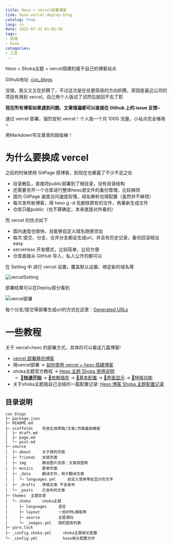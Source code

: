 ```yaml
---
title: Hexo + vercel部署博客
link: hexo-vercel-deploy-blog
catalog: true
lang: cn
date: 2022-07-31 01:02:56 
tags:
- 前端
- hexo
categories:
- 工具
---
```


Hexo + Shoka主题 + vercel搭建的属于自己的博客站点

Github地址: [cos_blogs](https://github.com/yusixian/cos_blogs)

没错，我又又又在折腾了，不过这次是在往更简易的方向折腾，原因是最近公司的项目有用到 vercel，自己用个人版试了试然后就回不去了耶

**现在所有博客如果遇到问题、文章错漏都可以直接在 Github 上的 issue 反馈~**

通过 vercel 部署，强烈安利 vercel！个人版一个月 100G 流量，小站点完全够用~

用Markdown写文章真的超级棒！

# 为什么要换成 vercel

之前的时候使用 GitPage 搭博客，到现在也暴露了不少不足之处

- 目录散乱，直接将public部署到了根目录，没有目录结构
- 还需要另开一个仓库进行整体hexo源文件的备份管理，比较麻烦
- 国内 GitPage 速度访问速度较慢，域名解析也得配置（虽然并不麻烦）
- 每次发布新博客，得 hexo g -d 先删除原有的文件，再重新生成文件
- 仓库只能public（也不算确定，本来就是对外看的）

而 vercel 的优点如下

- 国内速度也很快，且能够自定义域名随便添加
- 每次 提交、分支、合并分支都会生成url，并且有历史记录，备份回滚相当 easy
- serverless 开发模式，比较简单，比较方便
- 仓库直接从 GitHub 导入，私人公开的都可以

在 Setting 中 进行 vercel 设置，覆盖默认设置、绑定新的域名等

![vercelSetting](/img/post/vercel部署Hexo博客/vercelSetting.png)

部署结果可以在Deploy部分看到

![vercel部署](/img/post/vercel部署Hexo博客/vercel部署.png)

每个分支/提交等部署生成url的方式在这里：[Generated URLs](https://vercel.com/docs/concepts/deployments/generated-urls)

# 一些教程

关于 vercel+hexo 的部署方式，具体的可以看这几篇博客!

- [vercel 部署静态博客](https://juejin.cn/post/7063329711341961230)
- 用vercel部署 -> [如何使用 vercel + hexo 搭建博客](https://zhuanlan.zhihu.com/p/342790013)
- shoka主题官方教程 -> [Hexo 主题 Shoka 使用说明](https://shoka.lostyu.me/computer-science/note/theme-shoka-doc/)
  - [**🚀快速开始**](https://shoka.lostyu.me/computer-science/note/theme-shoka-doc/) -> [💌依赖插件](https://shoka.lostyu.me/computer-science/note/theme-shoka-doc/dependents/) -> [📌基本配置](https://shoka.lostyu.me/computer-science/note/theme-shoka-doc/config/) -> [🌈界面显示](https://shoka.lostyu.me/computer-science/note/theme-shoka-doc/display/) -> [🦄特殊功能](https://shoka.lostyu.me/computer-science/note/theme-shoka-doc/special/)
- 关于shoka主题我自己总结的一篇配置记录: [Hexo 博客 Shoka 主题配置记录](https://ysx.cosine.ren/hexo-shoka-config/)

## 目录说明

```
cos_blogs
├─ package.json
├─ README.md
├─ scaffolds    存放生成草稿/文章/页面基础模板
│  ├─ draft.md
│  ├─ page.md
│  └─ post.md
├─ source
│  ├─ about     关于我的页面
│  ├─ friends   友链页面
│  ├─ img       静态图片资源：文章首图等
│  ├─ musics    歌单页面
│  ├─ _data     翻译文件，用于翻译文章
│  │  └─ languages.yml     自定义菜单等处显示的文字
│  ├─ _drafts   草稿文章 不会发布
│  └─ _posts    已发布的文章
├─ themes  主题目录
│  └─ shoka     shoka主题
│     ├─ languages     语言
│     ├─ layout        一些HTML模板等
│     ├─ source        主题源码
│     └─ _images.yml   随机图库列表
├─ yarn.lock
├─ _config.shoka.yml     shoka主题相关配置
└─ _config.yml           hexo相关配置文件
```
